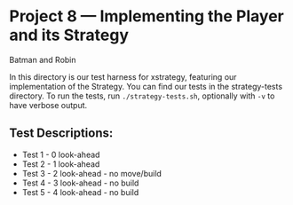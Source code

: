 Project 8 — Implementing the Player and its Strategy
====================================================
Batman and Robin

In this directory is our test harness for xstrategy, featuring our implementation
of the Strategy. You can find our tests in the strategy-tests directory. To run the
tests, run `./strategy-tests.sh`, optionally with `-v` to have verbose output.

Test Descriptions:
-----------------
* Test 1 - 0 look-ahead
* Test 2 - 1 look-ahead
* Test 3 - 2 look-ahead - no move/build
* Test 4 - 3 look-ahead - no build
* Test 5 - 4 look-ahead - no build